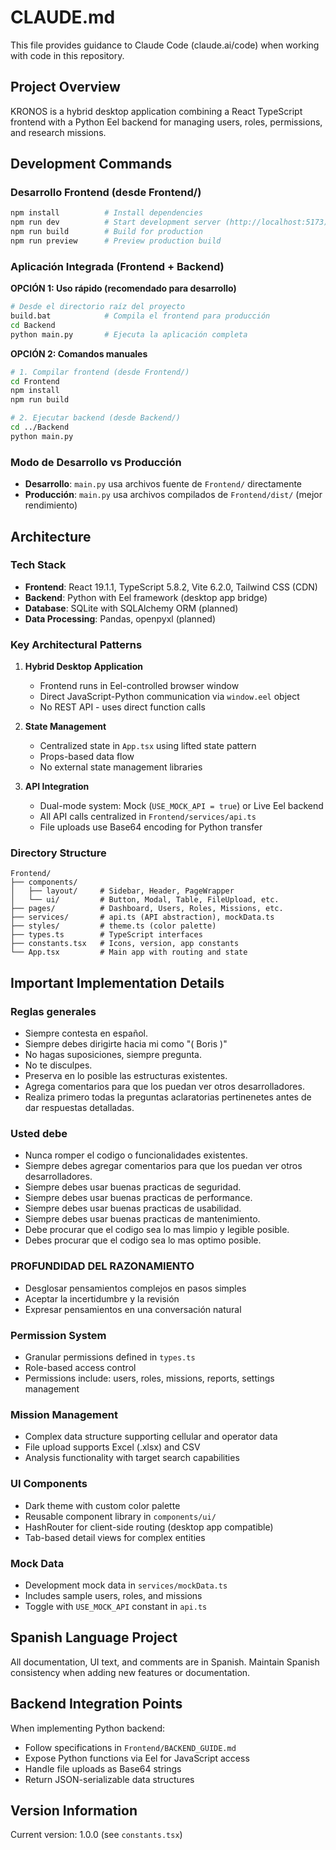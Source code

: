# CLAUDE.md

This file provides guidance to Claude Code (claude.ai/code) when working with code in this repository.

## Project Overview

KRONOS is a hybrid desktop application combining a React TypeScript frontend with a Python Eel backend for managing users, roles, permissions, and research missions.

## Development Commands

### Desarrollo Frontend (desde Frontend/)
```bash
npm install          # Install dependencies
npm run dev          # Start development server (http://localhost:5173)
npm run build        # Build for production
npm run preview      # Preview production build
```

### Aplicación Integrada (Frontend + Backend)

**OPCIÓN 1: Uso rápido (recomendado para desarrollo)**
```bash
# Desde el directorio raíz del proyecto
build.bat            # Compila el frontend para producción
cd Backend
python main.py       # Ejecuta la aplicación completa
```

**OPCIÓN 2: Comandos manuales**
```bash
# 1. Compilar frontend (desde Frontend/)
cd Frontend
npm install
npm run build

# 2. Ejecutar backend (desde Backend/)
cd ../Backend
python main.py
```

### Modo de Desarrollo vs Producción
- **Desarrollo**: `main.py` usa archivos fuente de `Frontend/` directamente
- **Producción**: `main.py` usa archivos compilados de `Frontend/dist/` (mejor rendimiento)

## Architecture

### Tech Stack
- **Frontend**: React 19.1.1, TypeScript 5.8.2, Vite 6.2.0, Tailwind CSS (CDN)
- **Backend**: Python with Eel framework (desktop app bridge)
- **Database**: SQLite with SQLAlchemy ORM (planned)
- **Data Processing**: Pandas, openpyxl (planned)

### Key Architectural Patterns

1. **Hybrid Desktop Application**
   - Frontend runs in Eel-controlled browser window
   - Direct JavaScript-Python communication via `window.eel` object
   - No REST API - uses direct function calls

2. **State Management**
   - Centralized state in `App.tsx` using lifted state pattern
   - Props-based data flow
   - No external state management libraries

3. **API Integration**
   - Dual-mode system: Mock (`USE_MOCK_API = true`) or Live Eel backend
   - All API calls centralized in `Frontend/services/api.ts`
   - File uploads use Base64 encoding for Python transfer

### Directory Structure

```
Frontend/
├── components/
│   ├── layout/     # Sidebar, Header, PageWrapper
│   └── ui/         # Button, Modal, Table, FileUpload, etc.
├── pages/          # Dashboard, Users, Roles, Missions, etc.
├── services/       # api.ts (API abstraction), mockData.ts
├── styles/         # theme.ts (color palette)
├── types.ts        # TypeScript interfaces
├── constants.tsx   # Icons, version, app constants
└── App.tsx         # Main app with routing and state
```

## Important Implementation Details

### Reglas generales

- Siempre contesta en español.
- Siempre debes dirigirte hacia mi como "( Boris )"
- No hagas suposiciones, siempre pregunta.
- No te disculpes.
- Preserva en lo posible las estructuras existentes.
- Agrega comentarios para que los puedan ver otros desarrolladores.
- Realiza primero todas la preguntas aclaratorias pertinenetes antes de dar respuestas detalladas.


### Usted debe

- Nunca romper el codigo o funcionalidades existentes.
- Siempre debes agregar comentarios para que los puedan ver otros desarrolladores.
- Siempre debes usar buenas practicas de seguridad.
- Siempre debes usar buenas practicas de performance.
- Siempre debes usar buenas practicas de usabilidad.
- Siempre debes usar buenas practicas de mantenimiento.
- Debe procurar que el codigo sea lo mas limpio y legible posible.
- Debes procurar que el codigo sea lo mas optimo posible. 

### PROFUNDIDAD DEL RAZONAMIENTO

- Desglosar pensamientos complejos en pasos simples
- Aceptar la incertidumbre y la revisión
- Expresar pensamientos en una conversación natural

### Permission System
- Granular permissions defined in `types.ts`
- Role-based access control
- Permissions include: users, roles, missions, reports, settings management

### Mission Management
- Complex data structure supporting cellular and operator data
- File upload supports Excel (.xlsx) and CSV
- Analysis functionality with target search capabilities

### UI Components
- Dark theme with custom color palette
- Reusable component library in `components/ui/`
- HashRouter for client-side routing (desktop app compatible)
- Tab-based detail views for complex entities

### Mock Data
- Development mock data in `services/mockData.ts`
- Includes sample users, roles, and missions
- Toggle with `USE_MOCK_API` constant in `api.ts`

## Spanish Language Project
All documentation, UI text, and comments are in Spanish. Maintain Spanish consistency when adding new features or documentation.

## Backend Integration Points
When implementing Python backend:
- Follow specifications in `Frontend/BACKEND_GUIDE.md`
- Expose Python functions via Eel for JavaScript access
- Handle file uploads as Base64 strings
- Return JSON-serializable data structures

## Version Information
Current version: 1.0.0 (see `constants.tsx`)